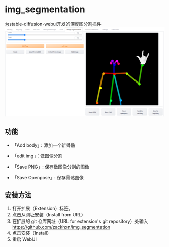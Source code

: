 # img_segmentation
为stable-diffusion-webui开发的深度图分割插件
![image](https://github.com/zackhxn/img_segmentation/blob/main/images/QDBX0RKAT68R_40W%4049NAA.png)
## 功能
-  「Add body」：添加一个新骨骼
-  「edit img」：做图像分割

-  「Save PNG」: 保存做图像分割的图像
-  「Save Openpose」: 保存骨骼图像
## 安装方法

1. 打开扩展（Extension）标签。
2. 点击从网址安装（Install from URL）
3. 在扩展的 git 仓库网址（URL for extension's git repository）处输入 https://github.com/zackhxn/img_segmentation
4. 点击安装（Install）
5. 重启 WebUI

